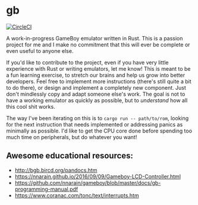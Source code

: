 # gb

[![CircleCI](https://circleci.com/gh/scjudd/gb.svg?style=svg)](https://circleci.com/gh/scjudd/gb)

A work-in-progress GameBoy emulator written in Rust. This is a passion project for me and I make no commitment that this will ever be complete or even useful to anyone else.

If you'd like to contribute to the project, even if you have very little experience with Rust or writing emulators, let me know! This is meant to be a fun learning exercise, to stretch our brains and help us grow into better developers. Feel free to implement more instructions (there's still quite a bit to do there), or design and implement a completely new component. Just don't mindlessly copy and adapt someone else's work. The goal is not to have a working emulator as quickly as possible, but to _understand_ how all this cool shit works.

The way I've been iterating on this is to `cargo run -- path/to/rom`, looking for the next instruction that needs implemented or addressing panics as minimally as possible. I'd like to get the CPU core done before spending too much time on peripherals, but do whatever you want!

## Awesome educational resources:

* http://bgb.bircd.org/pandocs.htm
* https://nnarain.github.io/2016/09/09/Gameboy-LCD-Controller.html
* https://github.com/nnarain/gameboy/blob/master/docs/gb-programming-manual.pdf
* https://www.coranac.com/tonc/text/interrupts.htm
